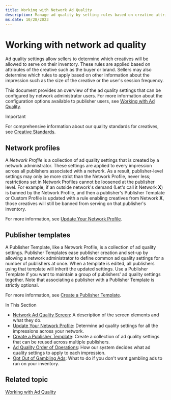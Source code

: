 ```yaml
---
title: Working with Network Ad Quality
description: Manage ad quality by setting rules based on creative attributes (buyer, brand), size, or user session frequency for inventory display control.
ms.date: 10/28/2023
---
```


# Working with network ad quality

Ad quality settings allow sellers to determine which creatives will be allowed to serve on their inventory. These rules are applied based on attributes of the creative such as the buyer or brand. Sellers may also determine which rules to apply based on other information about the impression such as the size of the creative or the user's session
frequency.

This document provides an overview of the ad quality settings that can be configured by network administrator users. For more information about the configuration options available to publisher users, see [Working with Ad Quality](working-with-publisher-ad-quality.md).

> [!IMPORTANT]
> For comprehensive information about our quality standards for creatives, see [Creative Standards](creative-standards.md).

## Network profiles

A *Network Profile* is a collection of ad quality settings that is created by a network administrator. These settings are applied to every impression across all publishers associated with a network. As a result, publisher-level settings may only be more strict than the Network Profile, never less; restrictions set in Network Profiles cannot be loosened at the publisher level. For example, if an outside network's demand (Let's call it Network **X**) is banned by the Network Profile, and then a publisher's Publisher Template or Custom Profile is updated with a rule enabling creatives from Network **X**, those creatives will still be banned from serving on that publisher's inventory.

For more information, see [Update Your Network Profile](update-your-network-profile.md).

## Publisher templates

A Publisher Template, like a Network Profile, is a collection of ad quality settings. Publisher Templates ease publisher creation and set-up by allowing a network administrator to define common ad quality settings for a number of publishers at once. When a template is edited, all publishers using that template will inherit the updated settings. Use a Publisher Template if you want to maintain a group of publishers' ad quality settings together. Note that associating a publisher with a Publisher Template is strictly optional.

For more information, see [Create a Publisher Template](create-a-publisher-template.md).

In This Section

- [Network Ad Quality Screen](network-ad-quality-screen.md): A description of the screen elements and what they do.
- [Update Your Network Profile](update-your-network-profile.md): Determine ad quality settings for all the
  impressions across your network.
- [Create a Publisher Template](create-a-publisher-template.md): Create a collection of ad quality settings that
  can be reused across multiple publishers.
- [Ad Quality Order of Operations](ad-quality-order-of-operations.md): How our system decides what ad quality
  settings to apply to each impression.
- [Opt Out of Gambling Ads](opt-out-of-gambling-ads.md): What to do if you don't want gambling ads to run on your
  inventory.

## Related topic

[Working with Ad Quality](working-with-publisher-ad-quality.md)